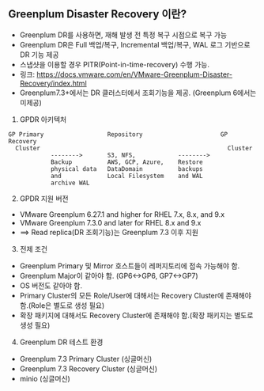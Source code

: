 ## Greenplum Disaster Recovery 이란?
- Greenplum DR를 사용하면, 재해 발생 전 특정 복구 시점으로 복구 가능
- Greenplum DR은 Full 백업/복구, Incremental 백업/복구, WAL 로그 기반으로 DR 기능 제공
- 스냅샷을 이용할 경우 PITR(Point-in-time-recovery) 수행 가능. 
- 링크: https://docs.vmware.com/en/VMware-Greenplum-Disaster-Recovery/index.html
- Greenplum7.3+에서는 DR 클러스터에서 조회기능을 제공. (Greenplum 6에서는 미제공)

1. GPDR 아키텍처
```
GP Primary                  Repository                      GP Recovery 
  Cluster                                                     Cluster
            -------->       S3, NFS,            -------->  
            Backup          AWS, GCP, Azure,    Restore
            physical data   DataDomain          backups 
            and             Local Filesystem    and WAL     
            archive WAL
```

2. GPDR 지원 버전
- VMware Greenplum 6.27.1 and higher for RHEL 7.x, 8.x, and 9.x
- VMware Greenplum 7.3.0 and later for RHEL 8.x and 9.x  
- ==> Read replica(DR 조회기능)는 Greenplum 7.3 이후 지원   

3. 전제 조건
- Greenplum Primary 및 Mirror 호스트들이 레퍼지토리에 접속 가능해야 함.
- Greenplum Major이 같아야 함. (GP6<->GP6, GP7<->GP7)
- OS 버전도 같아야 함. 
- Primary Cluster의 모든 Role/User에 대해서는 Recovery Cluster에 존재해야 함.(Role은 별도로 생성 필요)
- 확장 패키지에 대해서도 Recovery Cluster에 존재해야 함.(확장 패키지는 별도로 생성 필요)   

4. Greenplum DR 테스트 환경
- Greenplum 7.3 Primary Cluster (싱글머신)
- Greenplum 7.3 Recovery Cluster (싱글머신)
- minio (싱글머신)
